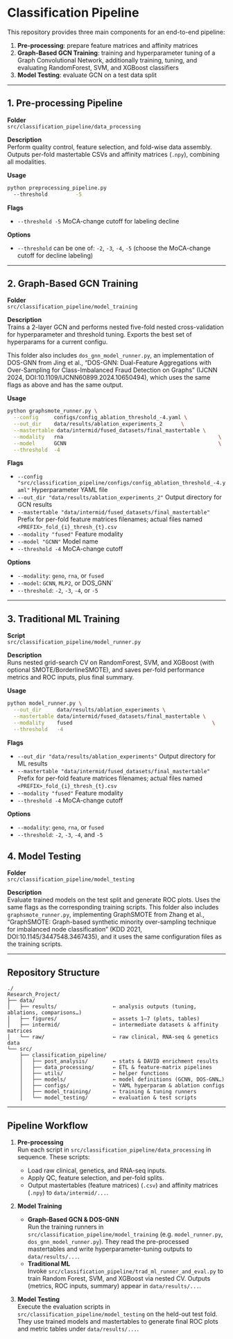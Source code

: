 # Classification Pipeline

This repository provides three main сomponents for an end-to-end pipeline:
1. **Pre-processing**: prepare feature matrices and affinity matrices
2. **Graph-Based GCN Training**: training and hyperparameter tuning of a Graph Convolutional Network, additionally training, tuning, and evaluating RandomForest, SVM, and XGBoost classifiers
3. **Model Testing**: evaluate GCN on a test data split

---

## 1. Pre-processing Pipeline

**Folder**  
`src/classification_pipeline/data_processing`

**Description**  
Perform quality control, feature selection, and fold-wise data assembly.  
Outputs per-fold mastertable CSVs and affinity matrices (`.npy`), combining all modalities.

**Usage**  
```bash
python preprocessing_pipeline.py
  --threshold         -5
```

**Flags**
- `--threshold -5`
      MoCA-change cutoff for labeling decline

**Options**
- `--threshold` can be one of: `-2`, `-3`, `-4`, `-5` (choose the MoCA-change cutoff for decline labeling)

---

## 2. Graph-Based GCN Training

**Folder**  
`src/classification_pipeline/model_training`

**Description**  
Trains a 2-layer GCN and performs nested five-fold nested cross-validation for hyperparameter and threshold tuning. Exports the best set of hyperparams for a current configu.

This folder also includes `dos_gnn_model_runner.py`, an implementation of DOS-GNN from Jing et al., “DOS-GNN: Dual-Feature Aggregations with Over-Sampling for Class-Imbalanced Fraud Detection on Graphs” (IJCNN 2024, DOI:10.1109/IJCNN60899.2024.10650494), which uses the same flags as above and has the same output.

**Usage**  
```bash
python graphsmote_runner.py \
  --config     configs/config_ablation_threshold_-4.yaml \
  --out_dir    data/results/ablation_experiments_2      \
  --mastertable data/intermid/fused_datasets/final_mastertable \
  --modality   rna                                                  \
  --model      GCNN                                                 \
  --threshold  -4
```

**Flags**
- `--config "src/classification_pipeline/configs/config_ablation_threshold_-4.yaml"`
      Hyperparameter YAML file
- `--out_dir "data/results/ablation_experiments_2"`
      Output directory for GCN results
- `--mastertable "data/intermid/fused_datasets/final_mastertable"`
      Prefix for per-fold feature matrices filenames; actual files named `<PREFIX>_fold_{i}_thresh_{t}.csv`
- `--modality "fused"`
      Feature modality
- `--model "GCNN"`
      Model name
- `--threshold -4`
      MoCA-change cutoff

**Options**
- `--modality`: `geno`, `rna`, or `fused`
- `--model`: `GCNN`, `MLP2`, or DOS_GNN`
- `--threshold`: `-2`, `-3`, `-4`, or `-5`

---

## 3. Traditional ML Training

**Script**  
`src/classification_pipeline/model_runner.py`

**Description**  
Runs nested grid-search CV on RandomForest, SVM, and XGBoost (with optional SMOTE/BorderlineSMOTE), and saves per-fold performance metrics and ROC inputs, plus final summary.

**Usage**  
```bash
python model_runner.py \
  --out_dir     data/results/ablation_experiments \
  --mastertable data/intermid/fused_datasets/final_mastertable \
  --modality    fused                                             \
  --threshold   -4
```

**Flags**
- `--out_dir "data/results/ablation_experiments"`
      Output directory for ML results
- `--mastertable "data/intermid/fused_datasets/final_mastertable"`
      Prefix for per-fold feature matrices filenames; actual files named `<PREFIX>_fold_{i}_thresh_{t}.csv`
- `--modality "fused"`
      Feature modality
- `--threshold -4`
      MoCA-change cutoff

**Options**
- `--modality`: `geno`, `rna`, or `fused`
- `--threshold`: `-2`, `-3`, `-4`, and `-5`

## 4. Model Testing

**Folder**  
`src/classification_pipeline/model_testing`

**Description**  
Evaluate trained models on the test split and generate ROC plots. Uses the same flags as the corresponding training scripts. This folder also includes `graphsmote_runner.py`, implementing GraphSMOTE from Zhang et al., “GraphSMOTE: Graph-based synthetic minority over-sampling technique for imbalanced node classification” (KDD 2021, DOI:10.1145/3447548.3467435), and it uses the same configuration files as the training scripts.

---

## Repository Structure

```
./
Research_Project/
├── data/
│   ├── results/                  ← analysis outputs (tuning, ablations, comparisons…)
│   ├── figures/                  ← assets 1–7 (plots, tables)
│   ├── intermid/                 ← intermediate datasets & affinity matrices
│   └── raw/                      ← raw clinical, RNA-seq & genetics data
└── src/
    ├── classification_pipeline/
    │   ├── post_analysis/        ← stats & DAVID enrichment results
    │   ├── data_processing/      ← ETL & feature-matrix pipelines
    │   ├── utils/                ← helper functions
    │   ├── models/               ← model definitions (GCNN, DOS-GNN…)
    │   ├── configs/              ← YAML hyperparam & ablation configs
    │   ├── model_training/       ← training & tuning runners
    │   └── model_testing/        ← evaluation & test scripts
```

---

## Pipeline Workflow

1. **Pre-processing**  
   Run each script in `src/classification_pipeline/data_processing` in sequence. These scripts:
   - Load raw clinical, genetics, and RNA-seq inputs.
   - Apply QC, feature selection, and per-fold splits.
   - Output mastertables (feature matrices) (`.csv`) and affinity matrices (`.npy`) to `data/intermid/...`.

2. **Model Training**  
   - **Graph-Based GCN & DOS-GNN**  
     Run the training runners in `src/classification_pipeline/model_training` (e.g. `model_runner.py`, `dos_gnn_model_runner.py`). They read the pre-processed mastertables and write hyperparameter-tuning outputs to `data/results/...`.  
   - **Traditional ML**  
     Invoke `src/classification_pipeline/trad_ml_runner_and_eval.py` to train Random Forest, SVM, and XGBoost via nested CV. Outputs (metrics, ROC inputs, summary) appear in `data/results/...`.

3. **Model Testing**  
   Execute the evaluation scripts in `src/classification_pipeline/model_testing` on the held-out test fold. They use trained models and mastertables to generate final ROC plots and metric tables under `data/results/...`.
